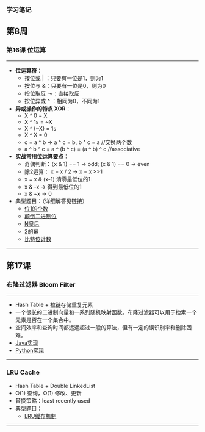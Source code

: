 ###  学习笔记

##  第8周

### 第16课 位运算

---

* **位运算符**：
  * 按位或 | ：只要有一位是1，则为1
  * 按位与 &：只要有一位是0，则为0
  * 按位取反 ～：直接取反
  * 按位异或 ^ ：相同为0，不同为1
* **异或操作的特点 XOR**：
  * X ^ 0 = X
  * X ^ 1s = ~X
  * X ^ (~X) = 1s
  * X ^ X = 0
  * c = a ^ b -> a ^ c = b, b ^ c = a //交换两个数
  * a ^ b ^ c = a ^ (b ^ c) = (a ^ b) ^ c //associative
* **实战常用位运算要点**：
  * 奇偶判断：（x & 1) == 1 -> odd; (x & 1) == 0 -> even
  * 除2运算： x = x / 2 -> x = x >>1
  * x = x & (x-1) 清零最低位的1
  * x & -x -> 得到最低位的1
  * x & ~x -> 0
* 典型题目：（详细解答见链接）
  * [位1的个数]()
  * [颠倒二进制位]()
  * [N皇后]()
  * [2的幂]()
  * [比特位计数]()

---

##  第17课

### 布隆过滤器 Bloom Filter

---

* Hash Table + 拉链存储重复元素
* 一个很长的二进制向量和一系列随机映射函数。布隆过滤器可以用于检索一个元素是否在一个集合中。
* 空间效率和查询时间都远远超过一般的算法，但有一定的误识别率和删除困难。
* [Java实现](https://github.com/lovasoa/bloomfilter/blob/master/src/main/java/BloomFilter.java)
* [Python实现](https://shimo.im/docs/xKwrcwrDxRv3QpKG)

---

###  LRU Cache

* Hash Table + Double LinkedList
* O(1) 查询，O(1) 修改、更新
* 替换策略：least recently used
* 典型题目：
  * [LRU缓存机制]()

---

